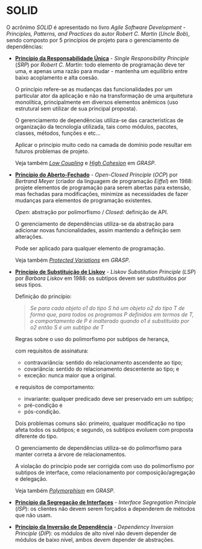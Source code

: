 # SOLID

O acrônimo _SOLID_ é apresentado no livro _Agile Software Development - Principles, Patterns, and Practices_ do autor _Robert C. Martin_ \(_Uncle Bob_\), sendo composto por 5 princípios de projeto para o gerenciamento de dependências:

* [**Princípio da Responsabilidade Única**](http://c2.com/cgi/wiki?SingleResponsibilityPrinciple "Single Responsibility Principle") - _Single Responsibility Principle_ \(_SRP_\) por _Robert C. Martin_: todo elemento de programação deve ter uma, e apenas uma razão para mudar - mantenha um equilíbrio entre baixo acoplamento e alta coesão.

  O princípio refere-se as mudanças das funcionalidades por um particular ator da aplicação e não na transformação de uma arquitetura monolítica, principalmente em diversos elementos anêmicos \(uso estrutural sem utilizar de sua principal proposta\).

  O gerenciamento de dependências utiliza-se das caracteristícas de organização da tecnologia utilizada, tais como módulos, pacotes, classes, métodos, funções e etc...

  Aplicar o princípio muito cedo na camada de domínio pode resultar em futuros problemas de projeto.

  Veja também [_Low Coupling_](/arquitetura/grasp.md) e _[High Cohesion](/arquitetura/grasp.md)_ em _GRASP_.

* [**Princípio do Aberto-Fechado**](http://c2.com/cgi/wiki?OpenClosedPrinciple "Open Closed Principle") - _Open-Closed Principle_ \(_OCP_\) por _Bertrand Meyer_ \(criador da linguagem de programação _Eiffel_\) em 1988: projete elementos de programação para serem abertas para extensão, mas fechadas para modificações, minimize as necessidades de fazer mudanças para elementos de programação existentes.

  _Open_: abstração por polimorfismo \/ _Closed_: definição de API.

  O gerenciamento de dependências utiliza-se da abstração para adicionar novas funcionalidades, assim mantendo a definição sem alterações.

  Pode ser aplicado para qualquer elemento de programação.

  Veja também [_Protected Variations_](/arquitetura/grasp.md) em _GRASP_.

* [**Princípio de Substituição de Liskov**](http://c2.com/cgi/wiki?LiskovSubstitutionPrinciple "Liskov Substitution Principle") - _Liskov Substitution Principle_ \(_LSP_\) por _Barbara Liskov_ em 1988: os subtipos devem ser substituídos por seus tipos.

  Definição do princípio:

  > _Se para cada objeto o1 do tipo S há um objeto o2 do tipo T de forma que, para todos os programas P definidos em termos de T, o comportamento de P é inalterado quando o1 é substituído por o2 então S é um subtipo de T_

  Regras sobre o uso do polimorfismo por subtipos de herança,

  com requisitos de assinatura:

  * contravariância: sentido do relacionamento ascendente ao tipo;
  * covariância: sentido do relacionamento descentente ao tipo; e
  * exceção: nunca maior que a original.

  e requisitos de comportamento:

  * invariante: qualquer predicado deve ser preservado em um subtipo;
  * pré-condição e
  * pós-condição.

  Dois problemas comuns são: primeiro, qualquer modificação no tipo afeta todos os subtipos; e segundo, os subtipos evoluem com proposta diferente do tipo.

  O gerenciamento de dependências utiliza-se do polimorfismo para manter correta a árvore de relacionamentos.

  A violação do princípio pode ser corrigida com uso do polimorfismo por subtipos de interface, como relacionamento por composição\/agregação e delegação.

  Veja também _[Polymorphism](/arquitetura/grasp.md)_ em _GRASP_.

* [**Princípio da Segregação de Interfaces**](http://c2.com/cgi/wiki?InterfaceSegregationPrinciple "Interface Segregation Principle") - _Interface Segregation Principle_ \(_ISP_\): os clientes não devem serem forçados a dependerem de métodos que não usam.

* [**Princípio da Inversão de Dependência**](http://c2.com/cgi/wiki?DependencyInversionPrinciple "Dependency Inversion Principle") - _Dependency Inversion Principle_ \(_DIP_\): os módulos de alto nível não devem depender de módulos de baixo nível, ambos devem depender de abstrações.


